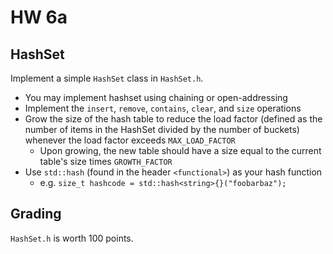 # HW 6a

## HashSet

Implement a simple `HashSet` class in `HashSet.h`.

- You may implement hashset using chaining or open-addressing
- Implement the `insert`, `remove`, `contains`, `clear`, and `size` operations
- Grow the size of the hash table to reduce the load factor (defined as the number of items in the HashSet divided by the number of buckets) whenever the load factor exceeds `MAX_LOAD_FACTOR`
  - Upon growing, the new table should have a size equal to the current table's size times `GROWTH_FACTOR`
- Use `std::hash` (found in the header `<functional>`) as your hash function
  - e.g. `size_t hashcode = std::hash<string>{}("foobarbaz");`

## Grading

`HashSet.h` is worth 100 points.